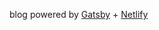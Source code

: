 blog powered by [Gatsby](https://www.gatsbyjs.com/tutorial/blog-netlify-cms-tutorial/) + [Netlify](https://netlify.app/)
